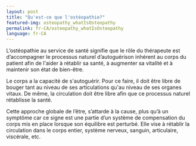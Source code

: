 ```yaml
---
layout: post
title: "Qu'est-ce que l'ostéopathie?"
featured-img: osteopathy_whatIsOsteopathy
permalink: fr-CA/osteopathy_whatIsOsteopathy
language: fr-CA
---
```

  L’ostéopathie au service de santé signifie que le rôle du thérapeute est d’accompagner le processus naturel d’autoguérison inhérent au corps du patient afin de l'aider à rétablir sa santé, à augmenter sa vitalité et à maintenir son état de bien-être. 
  
  Le corps a la capacité de s'autoguérir. Pour ce faire, il doit être libre de bouger tant au niveau de ses articulations qu'au niveau de ses organes vitaux. De même, la circulation doit être libre afin que ce processus naturel rétablisse la santé. 
  
  Cette approche globale de l’être, s’attarde à la cause, plus qu’à un symptôme car ce signe est une partie d’un système de compensation du corps mis en place lorsque son équilibre est perturbé. Elle vise à rétablir la circulation dans le corps entier, système nerveux, sanguin, articulaire, viscérale, etc.